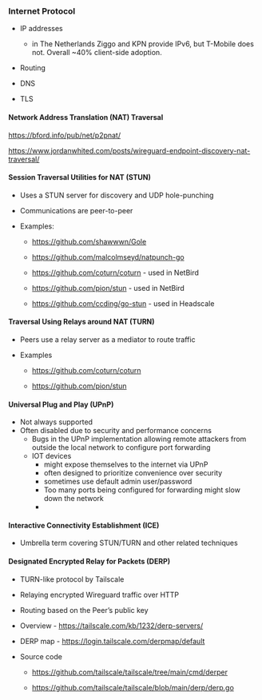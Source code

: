 ### Internet Protocol

*   IP addresses
    -   in The Netherlands Ziggo and KPN provide IPv6, but T-Mobile does not. Overall ~40% client-side adoption.

*   Routing
 
*   DNS

*   TLS

#### Network Address Translation (NAT) Traversal

<https://bford.info/pub/net/p2pnat/>

<https://www.jordanwhited.com/posts/wireguard-endpoint-discovery-nat-traversal/>

#### Session Traversal Utilities for NAT (STUN)

*   Uses a STUN server for discovery and UDP hole-punching

*   Communications are peer-to-peer

*   Examples:

    *   <https://github.com/shawwwn/Gole>

    *   <https://github.com/malcolmseyd/natpunch-go>

    *   <https://github.com/coturn/coturn> - used in NetBird

    *   <https://github.com/pion/stun> - used in NetBird

    *   <https://github.com/ccding/go-stun> - used in Headscale

#### Traversal Using Relays around NAT (TURN)

*   Peers use a relay server as a mediator to route traffic

*   Examples

    *   <https://github.com/coturn/coturn>

    *   <https://github.com/pion/stun>

#### Universal Plug and Play (UPnP)

- Not always supported
- Often disabled due to security and performance concerns
  - Bugs in the UPnP implementation allowing remote attackers from outside the local network to configure port forwarding
  - IOT devices 
    - might expose themselves to the internet via UPnP
    - often designed to prioritize convenience over security
    - sometimes use default admin user/password
    - Too many ports being configured for forwarding might slow down the network
    - 

#### Interactive Connectivity Establishment (ICE)

*   Umbrella term covering STUN/TURN and other related techniques

#### Designated Encrypted Relay for Packets (DERP)

*   TURN-like protocol by Tailscale

*   Relaying encrypted Wireguard traffic over HTTP

*   Routing based on the Peer’s public key

*   Overview - <https://tailscale.com/kb/1232/derp-servers/>

*   DERP map - <https://login.tailscale.com/derpmap/default>

*   Source code

    *   <https://github.com/tailscale/tailscale/tree/main/cmd/derper>

    *   <https://github.com/tailscale/tailscale/blob/main/derp/derp.go>
